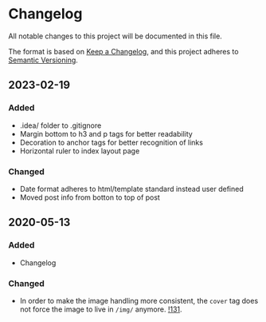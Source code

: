 # Changelog

All notable changes to this project will be documented in this file.

The format is based on [Keep a Changelog](https://keepachangelog.com/en/1.0.0/),
and this project adheres to [Semantic Versioning](https://semver.org/spec/v2.0.0.html).

## 2023-02-19

### Added
- .idea/ folder to .gitignore
- Margin bottom to h3 and p tags for better readability
- Decoration to anchor tags for better recognition of links
- Horizontal ruler to index layout page

### Changed
- Date format adheres to html/template standard instead user defined
- Moved post info from botton to top of post

## 2020-05-13

### Added
- Changelog

### Changed
- In order to make the image handling more consistent, the `cover` tag does not force the image to live in `/img/` anymore. [!131](https://github.com/rhazdon/hugo-theme-hello-friend-ng/pull/131).